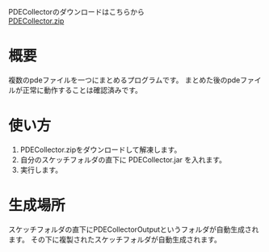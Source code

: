 PDECollectorのダウンロードはこちらから  
[PDECollector.zip](https://github.com/Gamu2059/PDECollector/blob/master/PDECollector.zip)

# 概要
複数のpdeファイルを一つにまとめるプログラムです。
まとめた後のpdeファイルが正常に動作することは確認済みです。

# 使い方
1. PDECollector.zipをダウンロードして解凍します。
2. 自分のスケッチフォルダの直下に PDECollector.jar を入れます。
3. 実行します。

# 生成場所
スケッチフォルダの直下にPDECollectorOutputというフォルダが自動生成されます。
その下に複製されたスケッチフォルダが自動生成されます。
